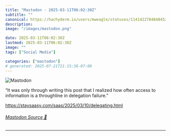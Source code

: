 ```yaml
---
title: "Mastodon - 2025-03-11T06:02:30Z"
subtitle: ""
canonical: https://hachyderm.io/users/mweagle/statuses/114142278484845263
description:
image: "/images/mastodon.png"

date: 2025-03-11T06:02:30Z
lastmod: 2025-03-11T06:02:30Z
image: ""
tags: ["Social Media"]

categories: ["mastodon"]
# generated: 2025-07-21T21:15:38-07:00
---
```

![Mastodon](/images/mastodon.png)

<p>“It was only through writing this post that I realized how often access to information is a throughline in delegation failure.”</p><p><a href="https://staysaasy.com/saas/2025/03/10/delegating.html" target="_blank" rel="nofollow noopener noreferrer" translate="no"><span class="invisible">https://</span><span class="ellipsis">staysaasy.com/saas/2025/03/10/</span><span class="invisible">delegating.html</span></a></p>


###### [Mastodon Source 🐘](https://hachyderm.io/@mweagle/114142278484845263)

___
